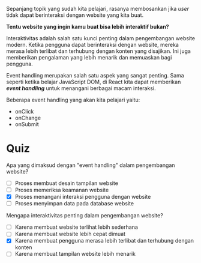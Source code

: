 Sepanjang topik yang sudah kita pelajari, rasanya membosankan jika _user_ tidak dapat berinteraksi dengan website yang kita buat. 

**Tentu website yang ingin kamu buat bisa lebih interaktif bukan?**

Interaktivitas adalah salah satu kunci penting dalam pengembangan website modern. Ketika pengguna dapat berinteraksi dengan website, mereka merasa lebih terlibat dan terhubung dengan konten yang disajikan. Ini juga memberikan pengalaman yang lebih menarik dan memuaskan bagi pengguna. 

Event handling merupakan salah satu aspek yang sangat penting. Sama seperti ketika belajar JavaScript DOM, di React kita dapat memberikan _**event handling**_ untuk menangani berbagai macam interaksi.

Beberapa event handling yang akan kita pelajari yaitu:
- onClick
- onChange
- onSubmit

# Quiz

Apa yang dimaksud dengan "event handling" dalam pengembangan website?
- [ ] Proses membuat desain tampilan website
- [ ] Proses memeriksa keamanan website
- [x] Proses menangani interaksi pengguna dengan website
- [ ] Proses menyimpan data pada database website

Mengapa interaktivitas penting dalam pengembangan website?
- [ ] Karena membuat website terlihat lebih sederhana
- [ ] Karena membuat website lebih cepat dimuat
- [x] Karena membuat pengguna merasa lebih terlibat dan terhubung dengan konten
- [ ] Karena membuat tampilan website lebih menarik